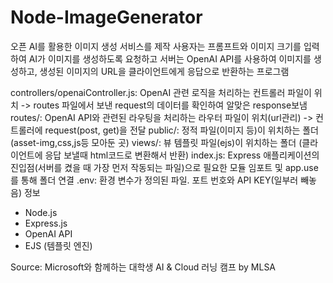 # Node-ImageGenerator

오픈 AI를 활용한 이미지 생성 서비스를 제작
사용자는 프롬프트와 이미지 크기를 입력하여 AI가 이미지를 생성하도록 요청하고
서버는 OpenAI API를 사용하여 이미지를 생성하고, 생성된 이미지의 URL을 클라이언트에게 응답으로 반환하는 프로그램

controllers/openaiController.js: OpenAI 관련 로직을 처리하는 컨트롤러 파일이 위치 -> routes 파일에서 보낸 request의 데이터를 확인하여 알맞은 response보냄
routes/: OpenAI API와 관련된 라우팅을 처리하는 라우터 파일이 위치(url관리) -> 컨트롤러에 request(post, get)을 전달
public/: 정적 파일(이미지 등)이 위치하는 폴더(asset-img,css,js등 모아둔 곳)
views/: 뷰 템플릿 파일(ejs)이 위치하는 폴더 (클라이언트에 응답 보낼때 html코드로 변환해서 반환)
index.js: Express 애플리케이션의 진입점(서버를 켰을 때 가장 먼저 작동되는 파일)으로 필요한 모듈 임포트 및 app.use를 통해 폴더 연결
.env: 환경 변수가 정의된 파일. 포트 번호와 API KEY(일부러 빼놓음) 정보

- Node.js
- Express.js
- OpenAI API
- EJS (템플릿 엔진)

Source: Microsoft와 함께하는 대학생 AI & Cloud 러닝 캠프 by MLSA
